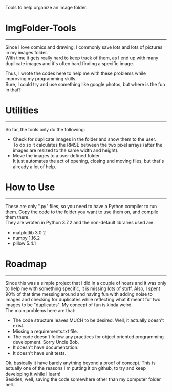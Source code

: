 Tools to help organize an image folder.<br>

# ImgFolder-Tools
---
Since I love comics and drawing, I commonly save lots and lots of pictures in my images folder.<br>
With time it gets really hard to keep track of them, as I end up with many duplicate images and it's often hard finding a specific image.

Thus, I wrote the codes here to help me with these problems while improving my programming skills.<br>
Sure, I could try and use something like google photos, but where is the fun in that?<br>

# Utilities
---
So far, the tools only do the following:
- Check for duplicate images in the folder and show them to the user.<br>
To do so it calculates the RMSE between the two pixel arrays (after the images are resized to the same width and height).<br>
- Move the images to a user defined folder.<br>
It just automates the act of opening, closing and moving files, but that's already a lot of help.<br>

# How to Use
---
These are only ".py" files, so you need to have a Python compiler to run them. Copy the code to the folder you want to use them on, and compile them there.<br>
They are wroten in Python 3.7.2 and the non-default libraries used are:
- matplotlib 3.0.2
- numpy 1.16.2
- pillow 5.4.1

# Roadmap
---
Since this was a simple project that I did in a couple of hours and it was only to help me with something specific, it is missing lots of stuff. Also, I spent 90% of that time messing around and having fun with adding noise to images and checking for duplicates while reflecting what it meant for two images to be "duplicates". My concept of fun is kinda weird.<br>
The main problems here are that:
- The code structure leaves MUCH to be desired. Well, it actually doesn't exist.
- Missing a requirements.txt file.
- The code doesn't follow any practices for object oriented programming development. Sorry Uncle Bob.
- It doesn't have documentation.
- It doesn't have unit tests.

Ok, basically it have barely anything beyond a proof of concept. This is actually one of the reasons I'm putting it on github, to try and keep developing it while I learn!<br>
Besides, well, saving the code somewhere other than my computer folder hell.
